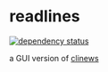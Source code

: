 # readlines

[![dependency status](https://deps.rs/repo/codeberg/tilmanmixyz/readlines/status.svg)](https://deps.rs/repo/codeberg/tilmanmixyz/readlines)

a GUI version of [clinews](https://codeberg.org/tilmanmixyz/clinews)

